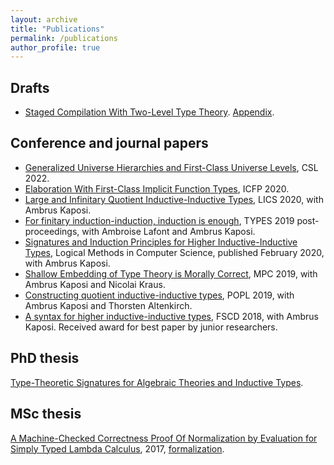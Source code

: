 ```yaml
---
layout: archive
title: "Publications"
permalink: /publications
author_profile: true
---
```


## Drafts

- [Staged Compilation With Two-Level Type Theory](pdfs/2ltt.pdf). [Appendix](pdfs/2ltt_appendix.pdf).

## Conference and journal papers

- [Generalized Universe Hierarchies and First-Class Universe Levels](https://drops.dagstuhl.de/opus/volltexte/2022/15748/), CSL 2022.
- [Elaboration With First-Class Implicit Function Types](https://dl.acm.org/doi/abs/10.1145/3408983), ICFP 2020.
- [Large and Infinitary Quotient Inductive-Inductive Types](https://dl.acm.org/doi/abs/10.1145/3373718.3394770), LICS 2020, with Ambrus Kaposi.
- [For finitary induction-induction, induction is enough](https://drops.dagstuhl.de/opus/volltexte/2020/13070/), TYPES 2019 post-proceedings, with Ambroise Lafont and Ambrus Kaposi.
- [Signatures and Induction Principles for Higher Inductive-Inductive Types](https://lmcs.episciences.org/6100), Logical Methods in Computer Science, published February 2020, with Ambrus Kaposi.
- [Shallow Embedding of Type Theory is Morally Correct](https://arxiv.org/pdf/1907.07562.pdf), MPC 2019, with Ambrus Kaposi and Nicolai Kraus.
- [Constructing quotient inductive-inductive types](https://dl.acm.org/doi/abs/10.1145/3290315), POPL 2019, with Ambrus Kaposi and Thorsten Altenkirch.
- [A syntax for higher inductive-inductive types](https://drops.dagstuhl.de/opus/volltexte/2018/9190/), FSCD 2018, with Ambrus Kaposi. Received award for best paper by junior researchers.

## PhD thesis

[Type-Theoretic Signatures for
Algebraic Theories and Inductive Types](pdfs/phdthesis_compact.pdf).

## MSc thesis

[A Machine-Checked Correctness Proof Of Normalization by Evaluation for Simply Typed Lambda Calculus](pdfs/mscthesis.pdf), 2017, [formalization](https://github.com/AndrasKovacs/stlc-nbe).
